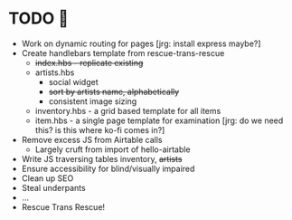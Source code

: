 # TODO 🚧

* Work on dynamic routing for pages [jrg: install express maybe?]
* Create handlebars template from rescue-trans-rescue 
    * ~~index.hbs - replicate existing~~
    * artists.hbs 
        * social widget
        * ~~sort by artists name, alphabetically~~
        * consistent image sizing
    * inventory.hbs - a grid based template for all items
    * item.hbs - a single page template for examination [jrg: do we need this? is this where ko-fi comes in?]
* Remove excess JS from Airtable calls
    * Largely cruft from import of hello-airtable
* Write JS traversing tables inventory, ~~artists~~
* Ensure accessibility for blind/visually impaired
* Clean up SEO
* Steal underpants
* ...
* Rescue Trans Rescue! 